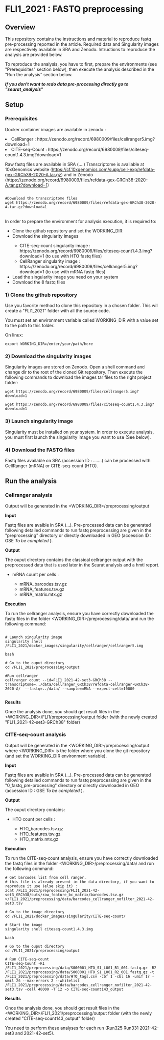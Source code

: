 # FLI1_2021 : FASTQ preprocessing

## Overview

This repository contains the instructions and material to reproduce fastq pre-processing reported in the article. 
Required data and Singularity images are respectively available in SRA and Zenodo. 
Intructions to reproduce the analysis are provided below.

To reproduce the analysis, you have to first, prepare the environments (see "Prerequisites" section below), then execute the analysis described in the "Run the analysis" section below.

<i><b>If you don't want to redo data pre-processing directly go to "seurat_analysis"</b></i>

## Setup

### Prerequisites

Docker container images are available in zenodo : 
<li>CellRanger : https://zenodo.org/record/6980009/files/cellranger5.img?download=1 </li>
<li>CITE-seq-Count : https://zenodo.org/record/6980009/files/citeseq-count1.4.3.img?download=1 </li>

Raw fastq files are available in SRA (....) 
Transcriptome is available at 10xGenomics website (https://cf.10xgenomics.com/supp/cell-exp/refdata-gex-GRCh38-2020-A.tar.gz) and in Zenodo (https://zenodo.org/record/6980009/files/refdata-gex-GRCh38-2020-A.tar.gz?download=1)

<pre><code>
#Download the transcriptome files
wget https://zenodo.org/record/6980009/files/refdata-gex-GRCh38-2020-A.tar.gz?download=1
</pre></code>

<br>
In order to prepare the environment for analysis execution, it is required to:

<ul>
	<li> Clone the github repository and set the WORKING_DIR </li> 
	<li> Download the singularity images</li> 
		<ul>
			<li>CITE-seq-count singularity image : https://zenodo.org/record/6980009/files/citeseq-count1.4.3.img?download=1 (to use with HTO fastq files)</li> 
			<li>CellRanger singularity image : https://zenodo.org/record/6980009/files/cellranger5.img?download=1 (to use with mRNA fastq files)</li> 
		</ul>
	<li> Load the singularity image you need on your system</li> 
	<li> Download the 8 fastq files</li> 
</ul>

<h3>1) Clone the github repository</h3>
Use you favorite method to clone this repository in a chosen folder. This will create a "FLI1_2021" folder with all the source code. 

You must set an environment variable called WORKING_DIR with a value set to the path to this folder.

On linux:
<pre><code>export WORKING_DIR=/enter/your/path/here</pre></code>

<h3>2) Download the singularity images</h3>
Singularity images are stored on Zenodo. Open a shell command and change dir to the root of the cloned Git repository. Then execute the following commands to download the images tar files to the right project folder:

<pre><code>wget https://zenodo.org/record/6980009/files/cellranger5.img?download=1 

wget https://zenodo.org/record/6980009/files/citeseq-count1.4.3.img?download=1 </pre></code>


<h3>3) Launch singularity image</h3>
Singularity must be installed on your system.
In order to execute analysis, you must first launch the singularity image you want to use (See below). 


<h3>4) Download the FASTQ files </h3>
Fastq files available on SRA (accession ID : .......) can be processed with CellRanger (mRNA) or CITE-seq-count (HTO).

## Run the analysis 
 
### Cellranger analysis

Output will be generated in the <WORKING_DIR>/preprocessing/output

<b>Input</b>

Fastq files are avaible in SRA (...).
Pre-processed data can be generated following detailed commands to run fastq preprocessing are given in the "preprocessing" directory or directly downloaded in GEO (accession ID : GSE <i>To be completed </i>).

<b>Output</b>

The ouput directory contains the classical cellranger output with the preprocessed data that is used later in the Seurat analysis and a hmtl report.
<ul>
    <li>mRNA count per cells : </li>
    <ul>
    <li>mRNA_barcodes.tsv.gz</li>
    <li>mRNA_features.tsv.gz</li>
    <li>mRNA_matrix.mtx.gz</li>
    </ul>
</ul>

<b>Execution</b>

To run the cellranger analysis, ensure you have correctly downloaded the fastq files in the folder <WORKING_DIR>/preprocessing/data/ and run the following command:

<pre><code>
# Launch singularity image
singularity shell <WORKING_DIR>/FLI1_2021/docker_images/singularity/cellranger/cellranger5.img

bash

# Go to the ouput directory
cd <WORKING_DIR>/FLI1_2021/preprocessing/output

#Run cellranger
cellranger count --id=FLI1_2021-42-set3-GRCh38 --transcriptome=../data/cellranger_GRCh38/refdata-cellranger-GRCh38-2020-A/  --fastq=../data/ --sample=mRNA --expect-cell=10000

</pre></code>

<b>Results</b>

Once the analysis done, you should get result files in the <WORKING_DIR>/FLI1/preprocessing/output folder  (with the newly created "FLI1_2021-42-set3-GRCh38" folder)



### CITE-seq-count analysis

Output will be generated in the <WORKING_DIR>/preprocessing/output where <WORKING_DIR> is the folder where you clone the git repository (and set the WORKING_DIR environment variable).

<b>Input</b>

Fastq files are avaible in SRA (...).
Pre-processed data can be generated following detailed commands to run fastq preprocessing are given in the "0_fastq_pre-processing" directory or directly downloaded in GEO (accession ID : GSE<i> To be completed </i>). 


<b>Output</b>

The ouput directory contains:
<ul>
	<li>HTO count per cells :</li> 
	<ul>
		<li>HTO_barcodes.tsv.gz</li>
		<li>HTO_features.tsv.gz</li>
		<li>HTO_matrix.mtx.gz</li>
	</ul>
</ul>

<b>Execution</b>

To run the CITE-seq-count analysis, ensure you have correctly downloaded the fastq files in the folder <WORKING_DIR>/preprocessing/data/ and run the following command:

<pre><code># Get barcodes list from cell ranger. 
# this file is already present in the data directory, if you want to reproduce it use (else skip it) :
zcat <WORKING_DIR>/FLI1_2021/preprocessing/FLI1_2021-42-set3_GRCh38/outs/raw_feature_bc_matrix/barcodes.tsv.gz ><WORKING_DIR>/FLI1_2021/preprocessing/data/barcodes_cellranger_nofilter_2021-42-set3.tsv

# Go to the image directory 
cd <WORKING_DIR>/FLI1_2021/docker_images/singularity/CITE-seq-count/

# Start the image
singularity shell citeseq-count1.4.3.img

bash

# Go to the ouput directory
cd <WORKING_DIR>/FLI1_2021/preprocessing/output

# Run CITE-seq-count
CITE-seq-Count -R1 <WORKING_DIR>/FLI1_2021/preprocessing/data/S000001_HTO_S1_L001_R1_001.fastq.gz -R2 <WORKING_DIR>/FLI1_2021/preprocessing/data/S000001_HTO_S1_L001_R2_001.fastq.gz -t <WORKING_DIR>/FLI1_2021/preprocessing/data/HTO_tags.csv -cbf 1 -cbl 16 -umif 17 -umil 26 --max-errors 2 --whitelist <WORKING_DIR>/FLI1_2021/preprocessing/data/barcodes_cellranger_nofilter_2021-42-set3.tsv -cell 40000 -T 12 -o CITE-seq-count143_output
</pre></code>

<b>Results</b>

Once the analysis done, you should get result files in the <WORKING_DIR>/FLI1_2021/preprocessing/output folder (with the newly created "CITE-seq-count143_output" folder)

You need to perform these analyses for each run (Run325 Run331 2021-42-set3 and 2021-42-set5).
